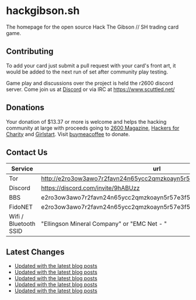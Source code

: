 # hackgibson.sh
The homepage for the open source Hack The Gibson // SH trading card game.


## Contributing

To add your card just submit a pull request with your card's front art, it would be added to the next run of set after community play testing.

Game play and discussions over the project is held the r2600 discord server. Come join us at [Discord](https://discord.com/invite/9hABUzz) or via IRC at https://www.scuttled.net/


## Donations

Your donation of $13.37 or more is welcome and helps the hacking community at large with proceeds going to [2600 Magazine](https://2600.com/), [Hackers for Charity](https://hackersforcharity.org) and [Girlstart](https://girlstart.org).  Visit [buymeacoffee](https://www.buymeacoffee.com/hackgibson.sh) to donate.


## Contact Us

Service | url
-|-
Tor | http://e2ro3ow3awo7r2favn24n65ycc2qmzkoayn5r57e3f56nvjwdcgg32ad.onion
Discord | https://discord.com/invite/9hABUzz
BBS | e2ro3ow3awo7r2favn24n65ycc2qmzkoayn5r57e3f56nvjwdcgg32ad.onion:23
FidoNET | e2ro3ow3awo7r2favn24n65ycc2qmzkoayn5r57e3f56nvjwdcgg32ad.onion:24554
Wifi / Bluetooth SSID | "Ellingson Mineral Company" or "EMC Net - <fidonet address>"

## Latest Changes
<!-- BLOG-POST-LIST:START -->
- [Updated with the latest blog posts](https://github.com/DFW2600/hackgibson.sh/commit/dcb069033dad15dd330b27ac62127f4037c6af6c)
- [Updated with the latest blog posts](https://github.com/DFW2600/hackgibson.sh/commit/c415f40a77e8bfa5fa6b0fc8d6b988b3c50b9fab)
- [Updated with the latest blog posts](https://github.com/DFW2600/hackgibson.sh/commit/4f390f1e54daa2d1ac03dc9e800f3119afd8e25d)
- [Updated with the latest blog posts](https://github.com/DFW2600/hackgibson.sh/commit/aeb5f67191c386344720b29c9d6fde64a5348860)
- [Updated with the latest blog posts](https://github.com/DFW2600/hackgibson.sh/commit/5b488ddb3c7257a92a610b8d1587e6c1f8d6d47f)
<!-- BLOG-POST-LIST:END -->
